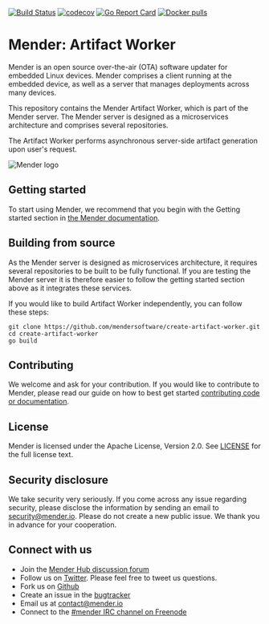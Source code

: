 [![Build Status](https://gitlab.com/Northern.tech/Mender/create-artifact-worker/badges/master/pipeline.svg)](https://gitlab.com/Northern.tech/Mender/create-artifact-worker/pipelines)
[![codecov](https://codecov.io/gh/mendersoftware/create-artifact-worker/branch/master/graph/badge.svg)](https://codecov.io/gh/mendersoftware/create-artifact-worker)
[![Go Report Card](https://goreportcard.com/badge/github.com/mendersoftware/create-artifact-worker)](https://goreportcard.com/report/github.com/mendersoftware/create-artifact-worker)
[![Docker pulls](https://img.shields.io/docker/pulls/mendersoftware/create-artifact-worker.svg?maxAge=3600)](https://hub.docker.com/r/mendersoftware/create-artifact-worker.svg/)

Mender: Artifact Worker
==============================================

Mender is an open source over-the-air (OTA) software updater for embedded Linux
devices. Mender comprises a client running at the embedded device, as well as
a server that manages deployments across many devices.

This repository contains the Mender Artifact Worker, which is part of the
Mender server. The Mender server is designed as a microservices architecture
and comprises several repositories.

The Artifact Worker performs asynchronous server-side artifact generation upon user's request.

![Mender logo](https://hosted.mender.io/ui/assets/img/loginlogo.png)

## Getting started

To start using Mender, we recommend that you begin with the Getting started
section in [the Mender documentation](https://docs.mender.io/).

## Building from source

As the Mender server is designed as microservices architecture, it requires several
repositories to be built to be fully functional. If you are testing the Mender server it
is therefore easier to follow the getting started section above as it integrates these
services.

If you would like to build Artifact Worker independently, you can follow
these steps:

```
git clone https://github.com/mendersoftware/create-artifact-worker.git
cd create-artifact-worker
go build
```

## Contributing

We welcome and ask for your contribution. If you would like to contribute to Mender, please read our guide on how to best get started [contributing code or
documentation](https://github.com/mendersoftware/mender/blob/master/CONTRIBUTING.md).

## License

Mender is licensed under the Apache License, Version 2.0. See
[LICENSE](https://github.com/mendersoftware/create-artifact-worker/blob/master/LICENSE) for the
full license text.

## Security disclosure

We take security very seriously. If you come across any issue regarding
security, please disclose the information by sending an email to
[security@mender.io](security@mender.io). Please do not create a new public
issue. We thank you in advance for your cooperation.

## Connect with us

* Join the [Mender Hub discussion forum](https://hub.mender.io)
* Follow us on [Twitter](https://twitter.com/mender_io). Please
  feel free to tweet us questions.
* Fork us on [Github](https://github.com/mendersoftware)
* Create an issue in the [bugtracker](https://tracker.mender.io/projects/MEN)
* Email us at [contact@mender.io](mailto:contact@mender.io)
* Connect to the [#mender IRC channel on Freenode](http://webchat.freenode.net/?channels=mender)
